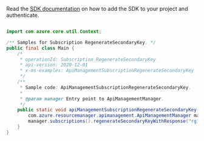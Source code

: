 Read the [SDK documentation](https://github.com/Azure/azure-sdk-for-java/blob/azure-resourcemanager-apimanagement_1.0.0-beta.2/sdk/apimanagement/azure-resourcemanager-apimanagement/README.md) on how to add the SDK to your project and authenticate.

```java

import com.azure.core.util.Context;

/** Samples for Subscription RegenerateSecondaryKey. */
public final class Main {
    /*
     * operationId: Subscription_RegenerateSecondaryKey
     * api-version: 2020-12-01
     * x-ms-examples: ApiManagementSubscriptionRegenerateSecondaryKey
     */
    /**
     * Sample code: ApiManagementSubscriptionRegenerateSecondaryKey.
     *
     * @param manager Entry point to ApiManagementManager.
     */
    public static void apiManagementSubscriptionRegenerateSecondaryKey(
        com.azure.resourcemanager.apimanagement.ApiManagementManager manager) {
        manager.subscriptions().regenerateSecondaryKeyWithResponse("rg1", "apimService1", "testsub", Context.NONE);
    }
}
```
